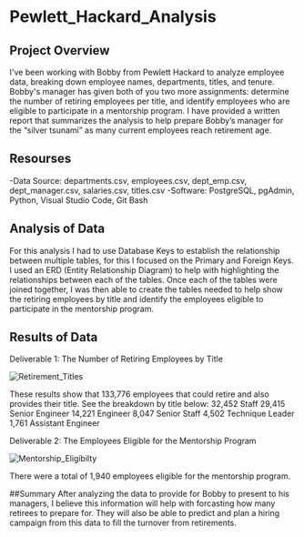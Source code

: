 # Pewlett_Hackard_Analysis

## Project Overview
I've been working with Bobby from Pewlett Hackard to analyze employee data, breaking down employee names, departments, titles, and tenure. Bobby's manager has given both of you two more assignments: determine the number of retiring employees per title, and identify employees who are eligible to participate in a mentorship program. I have provided a written report that summarizes the analysis to help prepare Bobby’s manager for the “silver tsunami” as many current employees reach retirement age.

## Resourses
-Data Source: departments.csv, employees.csv, dept_emp.csv, dept_manager.csv, salaries.csv, titles.csv
-Software: PostgreSQL, pgAdmin, Python, Visual Studio Code, Git Bash

## Analysis of Data
For this analysis I had to use Database Keys to establish the relationship between multiple tables, for this I focused on the Primary and Foreign Keys.
I used an ERD (Entity Relationship Diagram) to help with highlighting the relationships between each of the tables. Once each of the tables were joined together, I was then able to create the tables needed to help show the retiring employees by title and identify the employees eligible to participate in the mentorship program. 

## Results of Data
Deliverable 1: The Number of Retiring Employees by Title

![Retirement_Titles](https://user-images.githubusercontent.com/108022219/182717126-bded8352-8c9a-4e1e-af54-372ad59ed2c2.png)

These results show that 133,776 employees that could retire and also provides their title. 
See the breakdown by title below:
32,452 Staff
29,415 Senior Engineer
14,221 Engineer
8,047 Senior Staff
4,502 Technique Leader
1,761 Assistant Engineer

Deliverable 2: The Employees Eligible for the Mentorship Program

![Mentorship_Eligibilty](https://user-images.githubusercontent.com/108022219/182719390-d6064eb6-8f50-4445-8f7a-2c5d10496e27.png)

There were a total of 1,940 employees eligible for the mentorship program. 

##Summary 
After analyzing the data to provide for Bobby to present to his managers, I believe this information will help with forcasting how many retirees to prepare for. They will also be able to predict and plan a hiring campaign from this data to fill the turnover from retirements. 

